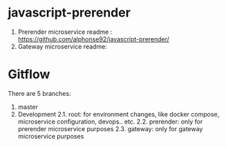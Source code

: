 # javascript-prerender

1. Prerender microservice readme : https://github.com/alphonse92/javascript-prerender/
2. Gateway microservice readme: 

# Gitflow

There are 5 branches:

1. master
2. Development
2.1. root: for environment changes, like docker compose, microservice configuration, devops.. etc.
2.2. prerender: only for prerender microservice purposes
2.3. gateway: only for gateway microservice purposes

